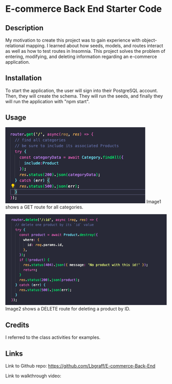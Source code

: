 # E-commerce Back End Starter Code

## Description

My motivation to create this project was to gain experience with object-relational mapping. I learned about how seeds, models, and routes interact as well as how to test routes in Insomnia. This project solves the problem of entering, modifying, and deleting information regarding an e-commerce application.

## Installation

To start the application, the user will sign into their PostgreSQL account. Then, they will create the schema. They will run the seeds, and finally they will run the application with "npm start".

## Usage

![screenshot](/Develop/images/image1.png)
Image1 shows a GET route for all categories.

![screenshot](/Develop/images/image2.png)
Image2 shows a DELETE route for deleting a product by ID.

## Credits

I referred to the class activities for examples.

## Links

Link to Github repo: https://github.com/Lbgraff/E-commerce-Back-End

Link to walkthrough video: 